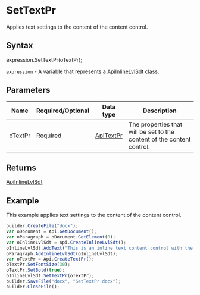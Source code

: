 # SetTextPr

Applies text settings to the content of the content control.

## Syntax

expression.SetTextPr(oTextPr);

`expression` - A variable that represents a [ApiInlineLvlSdt](../ApiInlineLvlSdt.md) class.

## Parameters

| **Name** | **Required/Optional** | **Data type** | **Description** |
| ------------- | ------------- | ------------- | ------------- |
| oTextPr | Required | [ApiTextPr](../../ApiTextPr/ApiTextPr.md) | The properties that will be set to the content of the content control. |

## Returns

[ApiInlineLvlSdt](../ApiInlineLvlSdt.md)

## Example

This example applies text settings to the content of the content control.

```javascript
builder.CreateFile("docx");
var oDocument = Api.GetDocument();
var oParagraph = oDocument.GetElement(0);
var oInlineLvlSdt = Api.CreateInlineLvlSdt();
oInlineLvlSdt.AddText("This is an inline text content control with the font size set to 30 and the font weight set to bold.");
oParagraph.AddInlineLvlSdt(oInlineLvlSdt);
var oTextPr = Api.CreateTextPr();
oTextPr.SetFontSize(30);
oTextPr.SetBold(true);
oInlineLvlSdt.SetTextPr(oTextPr);
builder.SaveFile("docx", "SetTextPr.docx");
builder.CloseFile();
```